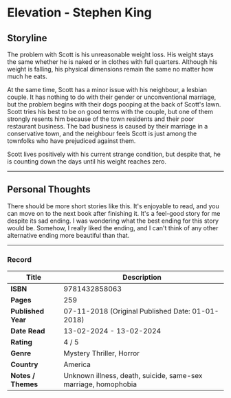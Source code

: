# Elevation - Stephen King

## Storyline
The problem with Scott is his unreasonable weight loss. His weight stays the same whether he is naked or in clothes with full quarters. Although his weight is falling, his physical dimensions remain the same no matter how much he eats.

At the same time, Scott has a minor issue with his neighbour, a lesbian couple. It has nothing to do with their gender or unconventional marriage, but the problem begins with their dogs pooping at the back of Scott's lawn. Scott tries his best to be on good terms with the couple, but one of them strongly resents him because of the town residents and their poor restaurant business. The bad business is caused by their marriage in a conservative town, and the neighbour feels Scott is just among the townfolks who have prejudiced against them.

Scott lives positively with his current strange condition, but despite that, he is counting down the days until his weight reaches zero.
<br>

***
## Personal Thoughts

There should be more short stories like this. It's enjoyable to read, and you can move on to the next book after finishing it. It's a feel-good story for me despite its sad ending. I was wondering what the best ending for this story would be. Somehow, I really liked the ending, and I can't think of any other alternative ending more beautiful than that.
<br>

***
### Record
| Title | Description |
| -- | -- |
| **ISBN** | 9781432858063 |
| **Pages** | 259 |
| **Published Year** | 07-11-2018 (Original Published Date: 01-01-2018) |
| **Date Read** | 13-02-2024 - 13-02-2024 |
| **Rating** | 4 / 5 |
| **Genre** | Mystery Thriller, Horror |
| **Country** | America |
| **Notes / Themes** | Unknown illness, death, suicide, same-sex marriage, homophobia | 

